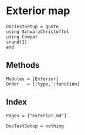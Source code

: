 # Exterior map

```@meta
DocTestSetup = quote
using SchwarzChristoffel
using Compat
srand(1)
end
```
## Methods

```@autodocs
Modules = [Exterior]
Order   = [:type, :function]
```

## Index

```@index
Pages = ["exterior.md"]
```

```@meta
DocTestSetup = nothing
```

